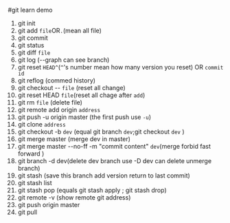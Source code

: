 #git learn demo
1. git init
2. git add `file`OR`.`(mean all file)
3. git commit
4. git status
5. git diff `file`
6. git log (--graph can see branch)
7. git reset `HEAD^`(`^`'s number mean how many version you reset) OR `commit id`
8. git reflog (commed history)
9. git checkout -- `file` (reset all change)
10. git reset HEAD `file`(reset all chage after `add`)
11. git rm `file` (delete file)
12. git remote add origin `address`
13. git push -u origin master (the first push use `-u`)
14. git clone `address`
15. git checkout -b `dev` (equal git branch `dev`;git checkout `dev` )
16. git merge master (merge dev in master)
17. git merge master --no-ff -m "commit content" `dev`(merge forbid fast forward )
18. git branch -d dev(delete dev branch use -D dev can delete unmerge branch)
19. git stash (save this branch add version return to last commit)
20. git stash list
21. git stash pop (equals git stash apply ; git stash drop)
22. git remote -v (show remote git address)
23. git push origin master
24. git pull 
